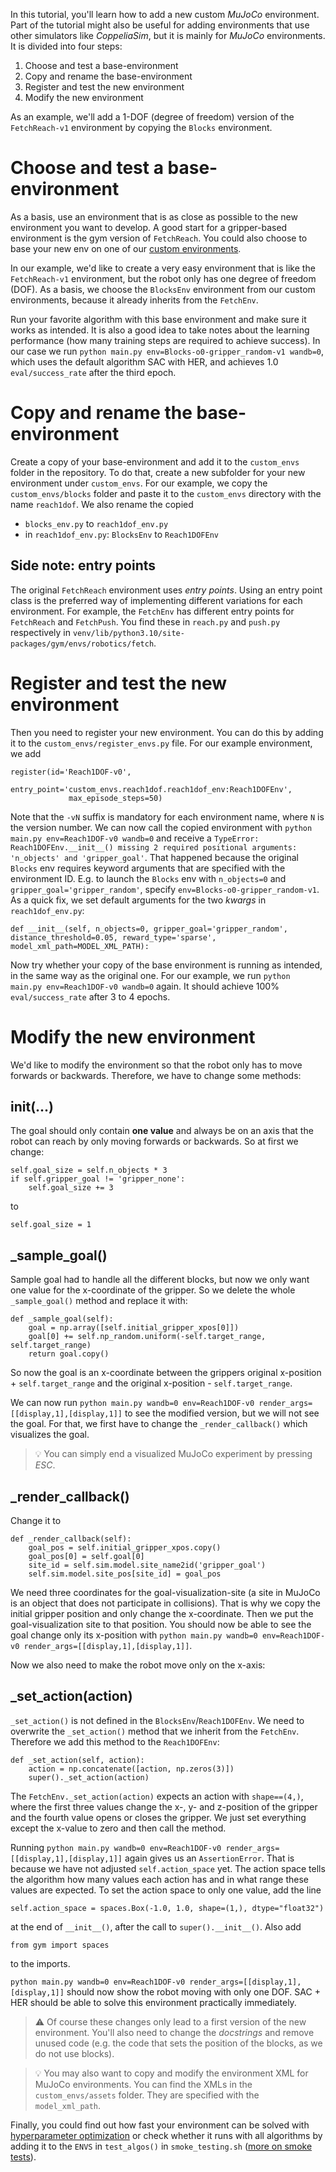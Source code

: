 In this tutorial, you'll learn how to add a new custom _MuJoCo_ environment. Part of the tutorial might also be useful for adding environments that use other simulators like _CoppeliaSim_, but it is mainly for _MuJoCo_ environments. It is divided into four steps:

1. Choose and test a base-environment
2. Copy and rename the base-environment
3. Register and test the new environment
4. Modify the new environment

As an example, we'll add a 1-DOF (degree of freedom) version of the `FetchReach-v1` environment by copying the `Blocks` environment.

# Choose and test a base-environment

As a basis, use an environment that is as close as possible to the new environment you want to develop. A good start for a gripper-based environment is the gym version of `FetchReach`. You could also choose to base your new env on one of our [custom environments](Environments-Overview). 

In our example, we'd like to create a very easy environment that is like the `FetchReach-v1` environment, but the robot only has one degree of freedom (DOF). As a basis, we choose the `BlocksEnv` environment from our custom environments, because it already inherits from the `FetchEnv`.

Run your favorite algorithm with this base environment and make sure it works as intended. It is also a good idea to take notes about the learning performance (how many training steps are required to achieve success). In our case we run `python main.py env=Blocks-o0-gripper_random-v1 wandb=0`, which uses the default algorithm SAC with HER, and achieves 1.0 `eval/success_rate` after the third epoch.

# Copy and rename the base-environment

Create a copy of your base-environment and add it to the `custom_envs` folder in the repository. To do that, create a new subfolder for your new environment under `custom_envs`. For our example, we copy the `custom_envs/blocks` folder and paste it to the `custom_envs` directory with the name `reach1dof`. We also rename the copied

- `blocks_env.py` to `reach1dof_env.py`
- in `reach1dof_env.py`: `BlocksEnv` to `Reach1DOFEnv`


## Side note: entry points
The original `FetchReach` environment uses _entry points_. Using an entry point class is the preferred way of implementing different variations for each environment. For example, the `FetchEnv` has different entry points for `FetchReach` and `FetchPush`. You find these in `reach.py` and `push.py` respectively in `venv/lib/python3.10/site-packages/gym/envs/robotics/fetch`.

# Register and test the new environment

Then you need to register your new environment. You can do this by adding it to the `custom_envs/register_envs.py` file. For our example environment, we add 
```
register(id='Reach1DOF-v0',
             entry_point='custom_envs.reach1dof.reach1dof_env:Reach1DOFEnv',
             max_episode_steps=50)
```

Note that the `-vN` suffix is mandatory for each environment name, where `N` is the version number. We can now call the copied environment with `python main.py env=Reach1DOF-v0 wandb=0` and receive a `TypeError: Reach1DOFEnv.__init__() missing 2 required positional arguments: 'n_objects' and 'gripper_goal'`. That happened because the original `Blocks` env requires keyword arguments that are specified with the environment ID. E.g. to launch the `Blocks` env with `n_objects=0` and `gripper_goal='gripper_random'`, specify `env=Blocks-o0-gripper_random-v1`. As a quick fix, we set default arguments for the two _kwargs_ in `reach1dof_env.py`:
```
def __init__(self, n_objects=0, gripper_goal='gripper_random', distance_threshold=0.05, reward_type='sparse', model_xml_path=MODEL_XML_PATH):
```

Now try whether your copy of the base environment is running as intended, in the same way as the original one. For our example, we run `python main.py env=Reach1DOF-v0 wandb=0` again. It should achieve 100% `eval/success_rate` after 3 to 4 epochs.

# Modify the new environment
We'd like to modify the environment so that the robot only has to move forwards or backwards.
Therefore, we have to change some methods:

## __init__(...)
The goal should only contain __one value__ and always be on an axis that the robot can reach by only moving forwards or backwards. So at first we change:
```
self.goal_size = self.n_objects * 3
if self.gripper_goal != 'gripper_none':
    self.goal_size += 3
```
to
```
self.goal_size = 1
```

## _sample_goal()
Sample goal had to handle all the different blocks, but now we only want one value for the x-coordinate of the gripper. So we delete the whole `_sample_goal()` method and replace it with:
```
def _sample_goal(self):
    goal = np.array([self.initial_gripper_xpos[0]])
    goal[0] += self.np_random.uniform(-self.target_range, self.target_range)
    return goal.copy()
```
So now the goal is an x-coordinate between the grippers original x-position + `self.target_range` and the original x-position - `self.target_range`.

We can now run `python main.py wandb=0 env=Reach1DOF-v0 render_args=[[display,1],[display,1]]` to see the modified version, but we will not see the goal. For that, we first have to change the `_render_callback()` which visualizes the goal.

> :bulb: You can simply end a visualized MuJoCo experiment by pressing _ESC_.

## _render_callback()
Change it to
```
def _render_callback(self):
    goal_pos = self.initial_gripper_xpos.copy()
    goal_pos[0] = self.goal[0]
    site_id = self.sim.model.site_name2id('gripper_goal')
    self.sim.model.site_pos[site_id] = goal_pos
```
We need three coordinates for the goal-visualization-site (a site in MuJoCo is an object that does not participate in collisions). That is why we copy the initial gripper position and only change the x-coordinate. Then we put the goal-visualization site to that position. You should now be able to see the goal change only its x-position with `python main.py wandb=0 env=Reach1DOF-v0 render_args=[[display,1],[display,1]]`.

Now we also need to make the robot move only on the x-axis:

## _set_action(action)
`_set_action()` is not defined in the `BlocksEnv`/`Reach1DOFEnv`. We need to overwrite the `_set_action()` method that we inherit from the `FetchEnv`. Therefore we add this method to the `Reach1DOFEnv`:
```
def _set_action(self, action):
    action = np.concatenate([action, np.zeros(3)])
    super()._set_action(action)
```

The `FetchEnv._set_action(action)` expects an action with `shape==(4,)`, where the first three values change the x-, y- and z-position of the gripper and the fourth value opens or closes the gripper. We just set everything except the x-value to zero and then call the method.

Running `python main.py wandb=0 env=Reach1DOF-v0 render_args=[[display,1],[display,1]]` again gives us an `AssertionError`. That is because we have not adjusted `self.action_space` yet. The action space tells the algorithm how many values each action has and in what range these values are expected. To set the action space to only one value, add the line 
```
self.action_space = spaces.Box(-1.0, 1.0, shape=(1,), dtype="float32")
```
at the end of `__init__()`, after the call to `super().__init__()`. Also add
```
from gym import spaces
```
to the imports.

`python main.py wandb=0 env=Reach1DOF-v0 render_args=[[display,1],[display,1]]` should now show the robot moving with only one DOF. SAC + HER should be able to solve this environment practically immediately.

> :warning: Of course these changes only lead to a first version of the new environment. You'll also need to change the _docstrings_ and remove unused code (e.g. the code that sets the position of the blocks, as we do not use blocks).

> :bulb: You may also want to copy and modify the environment XML for MuJoCo environments. You can find the XMLs in the `custom_envs/assets` folder. They are specified with the `model_xml_path`.

Finally, you could find out how fast your environment can be solved with [hyperparameter optimization](Hyperparameter-optimization) or check whether it runs with all algorithms by adding it to the `ENVS` in `test_algos()` in `smoke_testing.sh` ([more on smoke tests](Smoke-tests)).